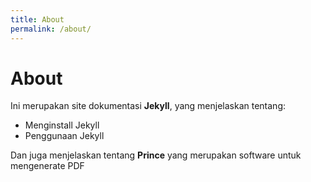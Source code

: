 ```yaml
---
title: About
permalink: /about/
---
```


# About

Ini merupakan site dokumentasi **Jekyll**, yang menjelaskan tentang:
* Menginstall Jekyll
* Penggunaan Jekyll

Dan juga menjelaskan tentang **Prince** yang merupakan software untuk mengenerate PDF
